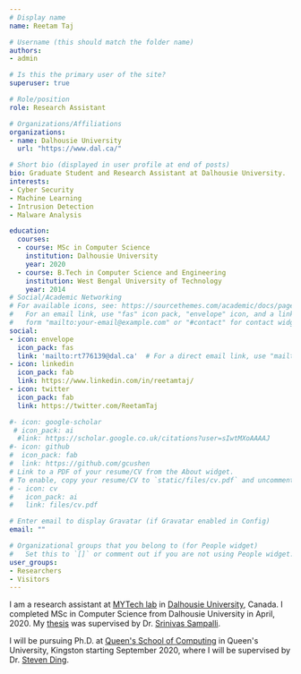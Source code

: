 ```yaml
---
# Display name
name: Reetam Taj

# Username (this should match the folder name)
authors:
- admin

# Is this the primary user of the site?
superuser: true

# Role/position
role: Research Assistant

# Organizations/Affiliations
organizations:
- name: Dalhousie University
  url: "https://www.dal.ca/"

# Short bio (displayed in user profile at end of posts)
bio: Graduate Student and Research Assistant at Dalhousie University.
interests:
- Cyber Security
- Machine Learning
- Intrusion Detection
- Malware Analysis

education:
  courses:
  - course: MSc in Computer Science
    institution: Dalhousie University
    year: 2020
  - course: B.Tech in Computer Science and Engineering
    institution: West Bengal University of Technology
    year: 2014
# Social/Academic Networking
# For available icons, see: https://sourcethemes.com/academic/docs/page-builder/#icons
#   For an email link, use "fas" icon pack, "envelope" icon, and a link in the
#   form "mailto:your-email@example.com" or "#contact" for contact widget.
social:
- icon: envelope
  icon_pack: fas
  link: 'mailto:rt776139@dal.ca'  # For a direct email link, use "mailto:test@example.org".
- icon: linkedin
  icon_pack: fab
  link: https://www.linkedin.com/in/reetamtaj/
- icon: twitter
  icon_pack: fab
  link: https://twitter.com/ReetamTaj

#- icon: google-scholar
 # icon_pack: ai
  #link: https://scholar.google.co.uk/citations?user=sIwtMXoAAAAJ
#- icon: github
#  icon_pack: fab
#  link: https://github.com/gcushen
# Link to a PDF of your resume/CV from the About widget.
# To enable, copy your resume/CV to `static/files/cv.pdf` and uncomment the lines below.
# - icon: cv
#   icon_pack: ai
#   link: files/cv.pdf

# Enter email to display Gravatar (if Gravatar enabled in Config)
email: ""

# Organizational groups that you belong to (for People widget)
#   Set this to `[]` or comment out if you are not using People widget.
user_groups:
- Researchers
- Visitors
---
```


I am a research assistant at [MYTech lab](https://mytechlab.cs.dal.ca/) in [Dalhousie University](https://www.dal.ca/), Canada. I completed MSc in Computer Science from Dalhousie University in April, 2020. My [thesis](https://dalspace.library.dal.ca/handle/10222/78469) was supervised by Dr. [Srinivas Sampalli](https://web.cs.dal.ca/~srini/).

I will be pursuing Ph.D. at [Queen's School of Computing](https://www.cs.queensu.ca/) in Queen's University, Kingston starting September 2020, where I will be supervised by Dr. [Steven Ding](https://l1nna.com/).
